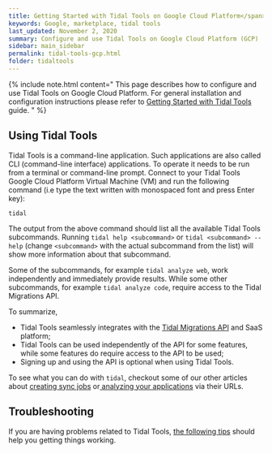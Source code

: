 ```yaml
---
title: Getting Started with Tidal Tools on Google Cloud Platform</span>
keywords: Google, marketplace, tidal tools
last_updated: November 2, 2020
summary: Configure and use Tidal Tools on Google Cloud Platform (GCP)
sidebar: main_sidebar
permalink: tidal-tools-gcp.html
folder: tidaltools
---
```


{% include note.html content="
This page describes how to configure and use Tidal Tools on Google Cloud Platform. For general
installation and configuration instructions please refer to [Getting Started
with Tidal Tools](tidal-tools.html) guide.
" %}

## Using Tidal Tools

Tidal Tools is a command-line application. Such applications are also called
CLI (command-line interface) applications. To operate it needs to be run from a
terminal or command-line prompt. Connect to your Tidal Tools Google Cloud Platform Virtual
Machine (VM) and run the following command (i.e type the text written with
monospaced font and press Enter key):

```
tidal
```

The output from the above command should list all the available Tidal Tools
subcommands. Running `tidal help <subcommand>` or `tidal <subcommand> --help`
(change `<subcommand>` with the actual subcommand from the list) will show more
information about that subcommand.

Some of the subcommands, for example `tidal analyze web`, work independently and
immediately provide results. While some other subcommands, for example `tidal
analyze code`, require access to the Tidal Migrations API.

To summarize,

* Tidal Tools seamlessly integrates with the [Tidal Migrations
  API](tidal-tools.html#connecting-to-the-api) and SaaS platform;
* Tidal Tools can be used independently of the API for some features, while
  some features do require access to the API to be used;
* Signing up and using the API is optional when using Tidal Tools.

To see what you can do with `tidal`, checkout some of our other articles about
[creating sync jobs](sync-servers.html) or[ analyzing your
applications](analyze.html) via their URLs.

## Troubleshooting

If you are having problems related to Tidal Tools, [the following
tips](troubleshooting.html) should help you getting things working.
